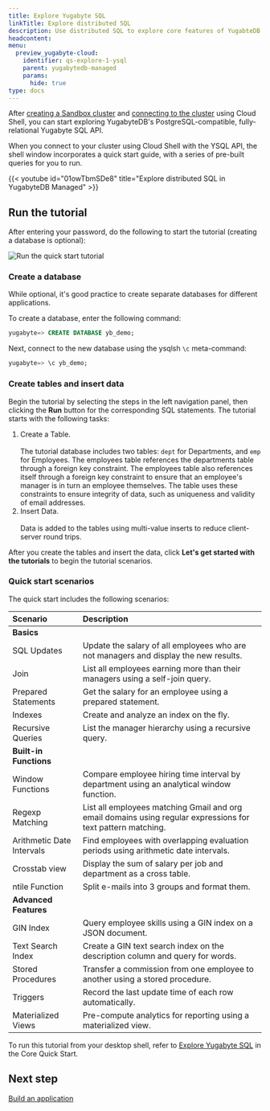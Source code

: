 ```yaml
---
title: Explore Yugabyte SQL
linkTitle: Explore distributed SQL
description: Use distributed SQL to explore core features of YugabteDB.
headcontent:
menu:
  preview_yugabyte-cloud:
    identifier: qs-explore-1-ysql
    parent: yugabytedb-managed
    params:
      hide: true
type: docs
---
```


After [creating a Sandbox cluster](../../cloud-basics/create-clusters/create-clusters-free/) and [connecting to the cluster](../../cloud-connect/connect-cloud-shell/) using Cloud Shell, you can start exploring YugabyteDB's PostgreSQL-compatible, fully-relational Yugabyte SQL API.

When you connect to your cluster using Cloud Shell with the YSQL API, the shell window incorporates a quick start guide, with a series of pre-built queries for you to run.

{{< youtube id="01owTbmSDe8" title="Explore distributed SQL in YugabyteDB Managed" >}}

## Run the tutorial

After entering your password, do the following to start the tutorial (creating a database is optional):

![Run the quick start tutorial](/images/yb-cloud/cloud-shell-tutorial.gif)

### Create a database

While optional, it's good practice to create separate databases for different applications.

To create a database, enter the following command:

```sql
yugabyte=> CREATE DATABASE yb_demo;
```

Next, connect to the new database using the ysqlsh `\c` meta-command:

```sql
yugabyte=> \c yb_demo;
```

### Create tables and insert data

Begin the tutorial by selecting the steps in the left navigation panel, then clicking the **Run** button for the corresponding SQL statements. The tutorial starts with the following tasks:

1. Create a Table.\
\
    The tutorial database includes two tables: `dept` for Departments, and `emp` for Employees. The employees table references the departments table through a foreign key constraint. The employees table also references itself through a foreign key constraint to ensure that an employee's manager is in turn an employee themselves. The table uses these constraints to ensure integrity of data, such as uniqueness and validity of email addresses.
1. Insert Data.\
\
    Data is added to the tables using multi-value inserts to reduce client-server round trips.

After you create the tables and insert the data, click **Let's get started with the tutorials** to begin the tutorial scenarios.

### Quick start scenarios

The quick start includes the following scenarios:

| Scenario | Description |
| :--- | :--- |
| **Basics** |
| SQL Updates | Update the salary of all employees who are not managers and display the new results. |
| Join | List all employees earning more than their managers using a self-join query. |
| Prepared Statements | Get the salary for an employee using a prepared statement. |
| Indexes | Create and analyze an index on the fly. |
| Recursive Queries | List the manager hierarchy using a recursive query. |
| **Built-in Functions** |
| Window Functions | Compare employee hiring time interval by department using an analytical window function. |
| Regexp Matching | List all employees matching Gmail and org email domains using regular expressions for text pattern matching. |
| Arithmetic Date Intervals | Find employees with overlapping evaluation periods using arithmetic date intervals. |
| Crosstab view | Display the sum of salary per job and department as a cross table. |
| ntile Function | Split e-mails into 3 groups and format them. |
| **Advanced Features** |
| GIN Index | Query employee skills using a GIN index on a JSON document. |
| Text Search Index | Create a GIN text search index on the description column and query for words. |
| Stored Procedures | Transfer a commission from one employee to another using a stored procedure. |
| Triggers | Record the last update time of each row automatically. |
| Materialized Views | Pre-compute analytics for reporting using a materialized view. |

To run this tutorial from your desktop shell, refer to [Explore Yugabyte SQL](../../../quick-start/explore/ysql/) in the Core Quick Start.

## Next step

[Build an application](../../../develop/build-apps/)
